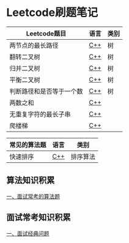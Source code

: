 # Leetcode刷题笔记
Leetcode题目 | 语言 | 类别
-|-|-
两节点的最长路径| [C++](https://github.com/happyhk/Leetcode/blob/master/Leetcode(c%2B%2B)/Diameter%20of%20Binary%20Tree%20(Easy).md)|树
翻转二叉树 | [C++](https://github.com/happyhk/Leetcode/blob/master/Leetcode(c%2B%2B)/Invert%20Binary%20Tree.md)|树
归并二叉树 | [C++](https://github.com/happyhk/Leetcode/blob/master/Leetcode(c%2B%2B)/Merge%20Two%20Binary%20Trees.md)|树
平衡二叉树 | [C++](https://github.com/happyhk/Leetcode/blob/master/Leetcode(c%2B%2B)/Balanced%20Binary%20Trees.md)|树
判断路径和是否等于一个数 | [C++](https://github.com/happyhk/Leetcode/blob/master/Leetcode(c%2B%2B)/Path%20Sum.md)|树
两数之和 | [C++](https://github.com/happyhk/Leetcode/blob/master/Leetcode(c%2B%2B)/code/1.%E4%B8%A4%E6%95%B0%E4%B9%8B%E5%92%8C.cpp) | 
无重复字符的最长子串 | [C++](https://github.com/happyhk/Leetcode/blob/master/Leetcode(c%2B%2B)/code/3.%E6%97%A0%E9%87%8D%E5%A4%8D%E5%AD%97%E7%AC%A6%E7%9A%84%E6%9C%80%E9%95%BF%E5%AD%90%E4%B8%B2.cpp) |
爬楼梯 | [C++](https://github.com/happyhk/Leetcode/blob/master/Leetcode(c%2B%2B)/code/70.%E7%88%AC%E6%A5%BC%E6%A2%AF.cpp) | 




常见的算法题 | 语言 | 类别
-|-|-
快速排序| [C++](https://github.com/happyhk/Leetcode/blob/master/Leetcode(c%2B%2B)/%E5%BF%AB%E9%80%9F%E6%8E%92%E5%BA%8F%EF%BC%88C%2B%2B%EF%BC%89.md)| 排序算法



## 算法知识积累
[一、面试常考的算法题](https://github.com/happyhk/Leetcode/blob/master/Document/%E9%9D%A2%E8%AF%95%E5%B8%B8%E8%80%83%E7%AE%97%E6%B3%95%E9%A2%98.md)<br>
## 面试常考知识积累
[一、面试经典问题](https://github.com/happyhk/Leetcode/blob/master/Document/%E7%BB%8F%E5%85%B8%E7%9F%A5%E8%AF%86%E8%AE%B0%E5%BD%95.md)<br>
